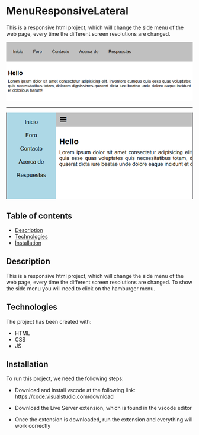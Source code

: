 # MenuResponsiveLateral

This is a responsive html project, which will change the side menu of the web page, every time the different screen resolutions are changed.

![Image text](img/app-preview1.png)

---

![Image text](img/app-preview2.png)

## Table of contents

- [Description](#description)
- [Technologies](#technologies)
- [Installation](#installation)

## Description

This is a responsive html project, which will change the side menu of the web page, every time the different screen resolutions are changed. To show the side menu you will need to click on the hamburger menu.

## Technologies

The project has been created with:

- HTML
- CSS
- JS

## Installation

To run this project, we need the following steps:

- Download and install vscode at the following link: https://code.visualstudio.com/download

- Download the Live Server extension, which is found in the vscode editor

- Once the extension is downloaded, run the extension and everything will work correctly
